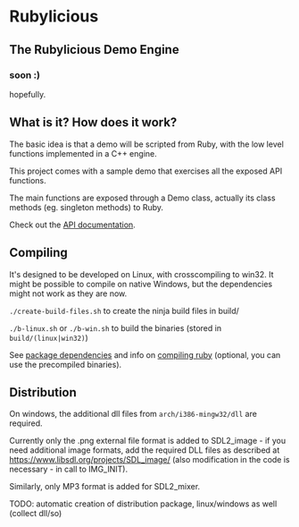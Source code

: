 # Rubylicious
## The Rubylicious Demo Engine
### soon :)

hopefully.

## What is it? How does it work?

The basic idea is that a demo will be scripted from Ruby, with the low level functions implemented in a C++ engine.

This project comes with a sample demo that exercises all the exposed API functions.

The main functions are exposed through a Demo class, actually its class methods (eg. singleton methods) to Ruby.

Check out the [API documentation](apidoc/README.md).

## Compiling

It's designed to be developed on Linux, with crosscompiling to win32. It might be possible to compile on native Windows, but the dependencies might not work as they are now. 

`./create-build-files.sh` to create the ninja build files in build/

`./b-linux.sh` or `./b-win.sh` to build the binaries (stored in `build/(linux|win32)`)

See [package dependencies](doc/Dependencies.md) and info on [compiling ruby](doc/CompileRuby.md) (optional, you can use the precompiled binaries).

## Distribution

On windows, the additional dll files from `arch/i386-mingw32/dll` are required. 

Currently only the .png external file format is added to SDL2_image - if you need additional image formats, add the required DLL files as described at https://www.libsdl.org/projects/SDL_image/ (also modification in the code is necessary - in call to IMG_INIT).

Similarly, only MP3 format is added for SDL2_mixer.

TODO: automatic creation of distribution package, linux/windows as well (collect dll/so)
